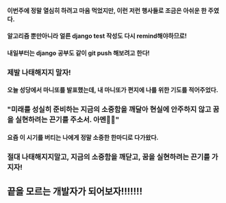 #### 이번주에 정말 열심히 하려고 마음 먹었지만, 이런 저런 행사들로 조금은 아쉬운 한 주였다.
#### 알고리즘 뿐만아니라 얼른 django test 작성도 다시 remind해야하므로!
#### 내일부터는 django 공부도 같이 git push 해보려고 한다!
### 제발 나태해지지 말자!
#### 오늘 성당에서 마니또를 발표했는데, 내 마니또가 편지에 나를 위한 기도를 적어주었다.
### "미래를 성실히 준비하는 지금의 소중함을 깨달아 현실에 안주하지 않고 꿈을 실현하려는 끈기를 주소서. 아멘🙏🏻"
#### 요즘 이 시기를 버티는 나에게 정말 소중한 한마디로 다가왔다.
### 절대 나태해지지말고, 지금의 소중함을 깨닫고, 꿈을 실현하려는 끈기를 가지자!
## 끝을 모르는 개발자가 되어보자!!!!!!!
